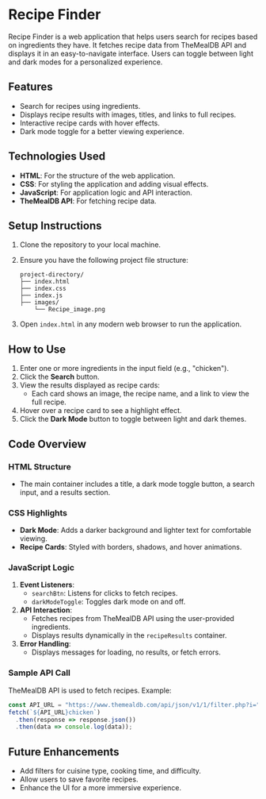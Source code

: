 # Recipe Finder

Recipe Finder is a web application that helps users search for recipes based on ingredients they have. It fetches recipe data from TheMealDB API and displays it in an easy-to-navigate interface. Users can toggle between light and dark modes for a personalized experience.

## Features

- Search for recipes using ingredients.
- Displays recipe results with images, titles, and links to full recipes.
- Interactive recipe cards with hover effects.
- Dark mode toggle for a better viewing experience.

## Technologies Used

- **HTML**: For the structure of the web application.
- **CSS**: For styling the application and adding visual effects.
- **JavaScript**: For application logic and API interaction.
- **TheMealDB API**: For fetching recipe data.

## Setup Instructions

1. Clone the repository to your local machine.
2. Ensure you have the following project file structure:

   ```
   project-directory/
   ├── index.html
   ├── index.css
   ├── index.js
   ├── images/
       └── Recipe_image.png
   ```

3. Open `index.html` in any modern web browser to run the application.

## How to Use

1. Enter one or more ingredients in the input field (e.g., "chicken").
2. Click the **Search** button.
3. View the results displayed as recipe cards:
   - Each card shows an image, the recipe name, and a link to view the full recipe.
4. Hover over a recipe card to see a highlight effect.
5. Click the **Dark Mode** button to toggle between light and dark themes.

## Code Overview

### HTML Structure

- The main container includes a title, a dark mode toggle button, a search input, and a results section.

### CSS Highlights

- **Dark Mode**: Adds a darker background and lighter text for comfortable viewing.
- **Recipe Cards**: Styled with borders, shadows, and hover animations.

### JavaScript Logic

1. **Event Listeners**:
   - `searchBtn`: Listens for clicks to fetch recipes.
   - `darkModeToggle`: Toggles dark mode on and off.
2. **API Interaction**:
   - Fetches recipes from TheMealDB API using the user-provided ingredients.
   - Displays results dynamically in the `recipeResults` container.
3. **Error Handling**:
   - Displays messages for loading, no results, or fetch errors.

### Sample API Call

TheMealDB API is used to fetch recipes. Example:

```javascript
const API_URL = "https://www.themealdb.com/api/json/v1/1/filter.php?i=";
fetch(`${API_URL}chicken`)
  .then(response => response.json())
  .then(data => console.log(data));
```


## Future Enhancements

- Add filters for cuisine type, cooking time, and difficulty.
- Allow users to save favorite recipes.
- Enhance the UI for a more immersive experience.
